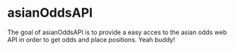 # asianOddsAPI

The goal of asianOddsAPI is to provide a easy acces to the asian odds web API in order to get odds and place positions. Yeah buddy! 

